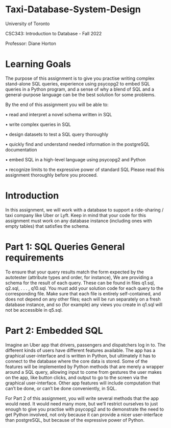 # Taxi-Database-System-Design
University of Toronto 

CSC343: Introduction to Database - Fall 2022

Professor: Diane Horton

# Learning Goals

The purpose of this assignment is to give you practise writing complex stand-alone SQL queries, experience using psycopg2 to embed SQL queries in a Python program, and a sense of why a blend of SQL and a general-purpose language can be the best solution for some problems.

By the end of this assignment you will be able to:

• read and interpret a novel schema written in SQL

• write complex queries in SQL

• design datasets to test a SQL query thoroughly

• quickly find and understand needed information in the postgreSQL documentation 

• embed SQL in a high-level language using psycopg2 and Python

• recognize limits to the expressive power of standard SQL Please read this assignment thoroughly before you proceed.

# Introduction

In this assignment, we will work with a database to support a ride-sharing / taxi company like Uber or Lyft. Keep in mind that your code for this assignment must work on any database instance (including ones with empty tables) that satisfies the schema.

# Part 1: SQL Queries General requirements

To ensure that your query results match the form expected by the autotester (attribute types and order, for instance), We are providing a schema for the result of each query. These can be found in files q1.sql, q2.sql, . . . , q10.sql. You must add your solution code for each query to the corresponding file. Make sure that each file is entirely self-contained, and does not depend on any other files; each will be run separately on a fresh database instance, and so (for example) any views you create in q1.sql will not be accessible in q5.sql.

# Part 2: Embedded SQL

Imagine an Uber app that drivers, passengers and dispatchers log in to. The different kinds of users have different features available. The app has a graphical user-interface and is written in Python, but ultimately it has to connect to the database where the core data is stored. Some of the features will be implemented by Python methods that are merely a wrapper around a SQL query, allowing input to come from gestures the user makes on the app, like button clicks, and output to go to the screen via the graphical user-interface. Other app features will include computation that can’t be done, or can’t be done conveniently, in SQL.

For Part 2 of this assignment, you will write several methods that the app would need. It would need many more, but we’ll restrict ourselves to just enough to give you practise with psycopg2 and to demonstrate the need to get Python involved, not only because it can provide a nicer user-interface than postgreSQL, but because of the expressive power of Python.

